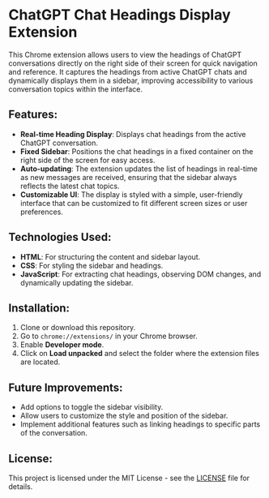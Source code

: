 # ChatGPT Chat Headings Display Extension

This Chrome extension allows users to view the headings of ChatGPT conversations directly on the right side of their screen for quick navigation and reference. It captures the headings from active ChatGPT chats and dynamically displays them in a sidebar, improving accessibility to various conversation topics within the interface.

## Features:
- **Real-time Heading Display**: Displays chat headings from the active ChatGPT conversation.
- **Fixed Sidebar**: Positions the chat headings in a fixed container on the right side of the screen for easy access.
- **Auto-updating**: The extension updates the list of headings in real-time as new messages are received, ensuring that the sidebar always reflects the latest chat topics.
- **Customizable UI**: The display is styled with a simple, user-friendly interface that can be customized to fit different screen sizes or user preferences.

## Technologies Used:
- **HTML**: For structuring the content and sidebar layout.
- **CSS**: For styling the sidebar and headings.
- **JavaScript**: For extracting chat headings, observing DOM changes, and dynamically updating the sidebar.

## Installation:
1. Clone or download this repository.
2. Go to `chrome://extensions/` in your Chrome browser.
3. Enable **Developer mode**.
4. Click on **Load unpacked** and select the folder where the extension files are located.

## Future Improvements:
- Add options to toggle the sidebar visibility.
- Allow users to customize the style and position of the sidebar.
- Implement additional features such as linking headings to specific parts of the conversation.

## License:
This project is licensed under the MIT License - see the [LICENSE](LICENSE) file for details.

